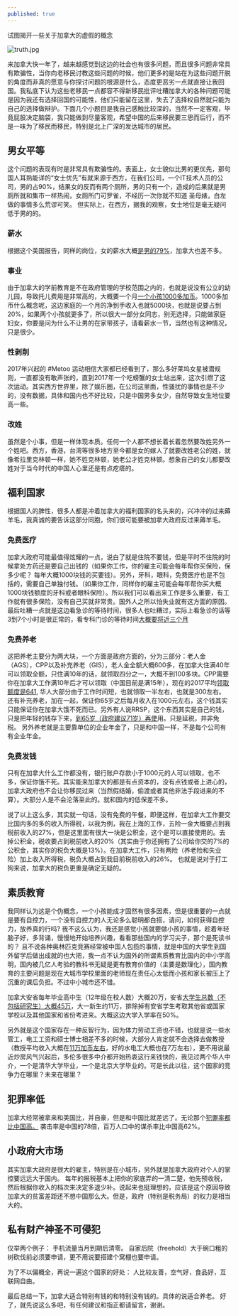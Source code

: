```yaml
---
published: true
---
```


试图揭开一些关于加拿大的虚假的概念

![truth.jpg]({{site.baseurl}}/images/truth.jpg)

来加拿大快一年了，越来越感觉到这边的社会也有很多问题，而且很多问题非常具有欺骗性，当你向老移民讨教这些问题的时候，他们更多的是站在为这些问题开脱的角度而非真的愿意与你探讨问题的根源是什么，态度更恶劣一点就直接让我回国。我私底下认为这些老移民一点都容不得新移民批评吐糟加拿大的各种问题可能是因为我还有选择回国的可能性，他们只能留在这里，失去了选择权自然就只能为自己的选择做辩护。下面几个小题目是我自己感触比较深的，当然不一定客观，毕竟屁股决定脑袋，我只能做到尽量客观，希望中国的后来移民要三思而后行，而不是一味为了移民而移民，特别是北上广深的发达城市的居民。

## 男女平等
这个问题的表现有时是非常具有欺骗性的。表面上，女士貌似比男的更优先，那句国人耳熟能详的“女士优先”有就来源于西方，在我们公司，一个IT技术人员的公司，男的占90%，结果女的反而有两个厕所，男的只有一个，造成的后果就是男厕所就和集市一样热闹，女厕所门可罗雀，不经历一次你就不知道 圣母婊，白左做的事情多么荒谬可笑。 但实际上，在西方，据我的观察，女士地位是毫无疑问低于男的的。

### 薪水
根据这个美国报告，同样的岗位，女的薪水大概[是男的79%](http://www.businessinsider.com/gender-wage-pay-gap-charts-2017-3)，加拿大也差不多。

### 事业
由于加拿大的学前教育是不在政府管理的学校范围之内的，也就是说没有公立的幼儿园，导致托儿费用是非常高的，大概要一个月[一个小孩1000多加币](https://www1.toronto.ca/wps/portal/contentonly?vgnextoid=924ad25ed83ae310VgnVCM10000071d60f89RCRD)。1000多加币什么概念呢，这边家庭的一个月的净到手收入也就5000块，也就是说要占到20%，如果两个小孩就更多了，所以很大一部分女同志，别无选择，只能做家庭妇女，你要是问为什么不让男的在家带孩子，请看薪水一节，当然也有这种情况，只是很少。

### 性剥削
2017年兴起的 #Metoo 运动相信大家都已经看到了，那么多好莱坞女星被潜规则，一直都没有敢声张的，直到2017年一个吃螃蟹的女士站出来，这次引燃了这次运动。其实西方世界里，除了娱乐圈，在公司这里面，性骚扰的事情也是不少的，没有数据，具体和国内也不好比较，只是中国男多女少，自然导致女生地位要高一些。

### 改姓
虽然是个小事，但是一样体现本质。任何一个人都不想长着长着忽然要改姓另外一个姓吧。西方，香港，台湾等很多地方至今都是女的嫁人了就要改姓老公的姓，就像希拉里克林顿一样，她不姓克林顿，她老公才姓克林顿。想象自己的女儿都要改姓对于当今时代的中国人心里还是有点疙瘩的。

## 福利国家
根据国人的脾性，很多人都是冲着加拿大的福利国家的名头来的，兴冲冲的过来薅羊毛，我真诚的要告诉这部分同胞，你们很可能要被加拿大政府反过来薅羊毛。

### 免费医疗
加拿大政府可能最值得炫耀的一点，说白了就是住院不要钱，但是平时不住院的时候拿处方药还是要自己出钱的（如果你工作，你的雇主可能会每年帮你买保险，保多少呢？ 每年大概1000块钱的买要钱）。另外，牙科，眼科，免费医疗也是不包括的，需要自己单独付钱。（如果你工作，同样你的雇主可能会每年帮你买大概1000块钱额度的牙科或者眼科保险）。所以我们可以看出来工作是多么重要，有工作就有很多保险，没有自己买就非常贵。国外人之所以怕失业就有这方面的原因。 最后吐糟一点就是这边看急诊的等待时间，很多人也吐糟过，实际上看急诊的话等3到7个小时是很正常的，看专科门诊的等待时间[大概要将近三个月](https://www.fraserinstitute.org/studies/waiting-your-turn-wait-times-for-health-care-in-canada-2017)

### 免费养老
这把养老主要分为两大块，一个方面是政府方面的，分为三部分：老人金（AGS），CPP以及补充养老（GIS），老人金全额大概600多，在加拿大住满40年可以领取全额，只住满10年的话，就领取四分之一，大概不到100多块。CPP需要你在加拿大工作满10年后才可以领取（中国目前是满15年），现在的2017平均[领取额度是641](https://www.canada.ca/en/services/benefits/publicpensions/cpp/cpp-benefit/amount.html), 华人大部分由于工作时间短，也就领取一半左右，也就是300左右。还有补充养老，加在一起，保证你65岁之后每月收入在1000元左右，这个钱其实只能保证你在加拿大饿不死而已。另外有人说RRSP，这个东西其实是自己的钱，只是把年轻的钱存下来，[到65岁（政府建议71岁）再使](http://www.moneysense.ca/save/retirement/rrif/convert-rrsp-to-rrif/)用。只是延税，并非免税。 另外养老就是主要靠单位的企业年金了，只是和中国一样，不是每个公司有有企业年金。

### 免费发钱
只有在加拿大什么工作都没有，银行账户存款小于1000元的人可以领取，也不多，保证你饿不死。其实能来加拿大的都是有点资本的，没有点钱或者上进心的，加拿大政府也不会让你移民过来（当然假结婚，偷渡或者其他非法手段进来的不算）。大部分人是不会沦落至此的。就和国内的低保差不多。

说了以上这么多，其实就一句话，没有免费的午餐，即便这样，在加拿大工作要交比国内多的多的收入所得税，以我为例，我在上海的工作，五险一金大概要占到我税前收入的27%，但是这里面有很大一块是公积金，这个是可以直接使用的。去掉公积金，税收要占到税前收入的20%（其实由于你还拥有了公司给你交的7%的公积金，其实你的税负大概是13%）。在加拿大工作，只有两险（养老险和失业险）加上收入所得税，税负大概占到我目前税前收入的26%。 也就是说对于打工狗来说，加拿大的税负更重是确定无疑的。

## 素质教育
我同样认为这是个伪概念，一个小孩能成才固然有很多因素，但是很重要的一点就是要有自控力，一个没有自控力的人无论多么聪明都白搭，请问，如何获得自控力，放养真的行吗? 我不这么认为，我还是感觉小孩就要做小孩的事情，趁着年轻脑子好，多背诵，慢慢地开始培养兴趣，看看那些国内的学习尖子，那个是死读书的？ 且不说各种奥林匹克竞赛经常被中国人包揽的事情，就是中国的大学生到国外留学后做出成就的也大把，我一点不认为国外的所谓素质教育比国内的中小学高明，国内被几亿人考验的教科书无疑是更有教育价值的（主要是数理化），国内教育的主要问题是现在大城市学校里面的老师现在责任心太低而小孩和家长被压上了沉重的课后负担。不过中小城市还不错。

加拿大安省每年毕业高中生（12年级在校人数）大概20万，安省[大学生总数（不包括研究生）大概45万](http://cou.on.ca/numbers/students/)，大一新生约11万，排除掉有安省学生考取其他省或国家学校以及其他国家和省份考进来。大概这边大学入学率在50%。

另外就是这个国家存在一种反智行为，因为体力劳动工资也不错，也就是说一些水管工，电工工资和硕士博士相差不多的时候，大部分人肯定就不会选择去做教授（教授平均收入大概在[11万加币左右](http://www.macleans.ca/education/uniandcollege/professor-pay-ranked-from-highest-to-lowest/)，好的水电工大概也在7万左右），更不用说最近炒房风气兴起后，多伦多很多中介都开始热衷这行来钱快的，我见过两个华人中介，一个是清华大学毕业，一个是北京大学毕业的。可是长此以往，这个国家的竞争力在哪里？未来在哪里？

## 犯罪率低
加拿大经常被拿来和美国比，并自豪，但是和中国比就差远了。无论那个[犯罪率都比中国高。](http://www.nationmaster.com/country-info/compare/Canada/China/Crime)
袭击率是中国的78倍，百万人口中的谋杀率比中国高62%。

## 小政府大市场
其实加拿大政府是很大的雇主，特别是在小城市，另外就是加拿大政府对个人的掌控要远远大于国内。 每年的报税基本上把你的家底弄的一清二楚，他先预收税，然后根据你收入的档次来决定多退少补。说起来也挺理想的，应该是这个原因导致加拿大的贫富差距还不想中国那么大。但是，政府（特别是税务局）的权力是相当大的。

## 私有财产神圣不可侵犯
仅举两个例子： 手机流量当月到期后清零。 自家后院（freehold）大于碗口粗的树砍伐前必须要申请，更不用说要搭建个窝棚也要申请。

为了不以偏概全，再说一遍这个国家的好处： 人比较友善，空气好，食品好，互联网自由。

最后总结一下，加拿大适合特别有钱的和特别没有钱的。具体的说适合养老。 好了，就先说这么多吧，有任何建议和指正都请留言，谢谢。
